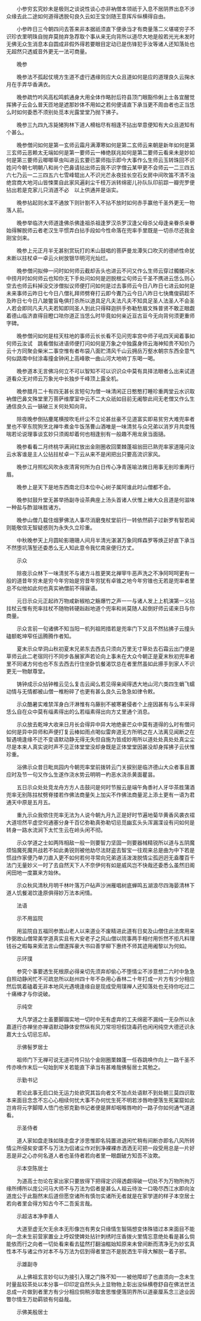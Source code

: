 <!-- { "loadSidebar": true } -->
　　小参穷玄究妙未是极则之谈说性谈心亦非衲僧本领祇于入息不居阴界出息不涉众缘去此二途如何道得透脱句良久云如王宝剑随王意挥斥纵横得自由。

　　小参昨日三今朝四问去答来非本据祇须直下便承当才有商量落二义堪嗟穷子不识珍衣里明珠自抛弃莫抛弃急荐取个事从来无向背所以道尽大地是般若光光未发时无佛无众生消息本自圆成非假外得若要眼目定动已是伤锋犯手汝等诸人还知落处也无超然只透威音外更无一法可商量。

　　晚参

　　晚参法不孤起仗境方生道不虚行遇缘则应大众且道如何是应的道理良久云掬水月在手弄华香满衣。

　　晚参疏竹吟风高松鸣鹤通身大用全体作略肘后符县顶门眼豁伶俐上士各宜醒觉挥拂子云会么普天匝地是遮那妙体不用如之若何便请直下承当更不周由者也正当恁么时如何委悉不须别处觅本光露堂堂乃抛下拂子。

　　晚参三九四九冻毙猪狗林下道人榾柮尽有相逢不拈出举意便知有大众且道知有个甚么。

　　晚参僧问如何是第一玄师云霜月满潭寒如何是第二玄师云来朝是新年如何是第三玄师云恶赖太无端如何是第一要师云一棒绝朕兆如何是第二要师云看来未是妙如何是第三要师云唧唧草虫叫进云玄要已蒙师指示即今大事作么生师云玉转珠回不识姓问今朝七明朝八和尚个巴鼻请拈出师云我不识字僧云某甲更不会师云一二三四五六七乃云一二三四五六七雪峰辊出人不识光芒永夜挂长空石女房中间吹笛不清不浊绝宫商大地河山皆悚栗自此家风遍刹尘千枝万派转绵密儿孙队队印前踪一瓣兜罗便拈出若是克家儿只消道不必　以上供通并是诣实。

　　晚参拈起则水渫不通放下则针劄不入不拈不放时如何赤手赢他千圣外更无一物落人前。

　　晚参举临济大师道逢佛杀佛逢祖杀祖逢罗汉杀罗汉逢父母杀父母逢亲眷杀亲眷始得解脱师云者老汉生平惯弄白拈手段如今性命落在兜率手里既是一切杀尽还我金刚宝剑来。

　　晚参上元正月半无甚别赏玩打的禾山鼓唱的菩萨曼龙潭矢口吹灭的德峤性命犹未断以拄杖卓一卓云火树放银华明河光灿烂。

　　晚参僧问拟伸一问时如何师云截却舌头也进云不问又作么生师云穿过髑髅问水中捞月时如何师云也知你无下手处问如何是迥脱根尘句师云千圣不携进云恁么则心空去也师云料掉没交涉僧拟议师便打问如何是过去事师云今日八昨日七进云如何是未来事师云昨日七今日八僧礼拜师劈脊打云即今聻乃云今日八昨日七快鹰俊鹞趁不及昨日七今日八跛鳖盲龟俱打杀所以道具足凡夫法凡夫不知具足圣人法圣人不会圣人若会即同凡夫凡夫若知即同圣人到此只得释迦拱手弥勒愁眉文殊普贤不敢正眼觑着德山临济直得目瞪口呿你道正当恁么时毕竟如何亲近亘古亘今无向背何须更重师字碑。

　　晚参僧问如何是柱天柱地的事师云长长看不见问兜率宫中师子吼四天闻着事如何师云汝试　跳看僧拟进语师便打问如何是万象之中独露身师云海神知贵不知价乃云十方同聚会柴米二事空惟有者布袋八面贮清风千山云拥岳万壑水朝宗东西全意气何似路南中挝涂毒撞金钟闲上高峰歌一曲山河大地响丁东喝一喝。

　　晚参道本无言佛冯何立不可以智知不可以识识众中莫有具择法眼者么出来试道道看众无对师云万象光中长独步千峰顶上露全机。

　　晚参腊月二十有四无甚长言短句为僧一味清闲正日憨憨打睡珍重两堂云水识取衲僧巴鼻文殊堂里万菩萨维摩室中云不二大众祇如目前无阇黎此间无老僧又作么生通信良久云一镞破三关何处知向背。

　　除夜晚参倒拈麈尾横按吹毛纤尘不立论甚丝豪不见道富实即易贫穷大难兜率者里也不宰东院狗烹北禅牛煮金牛饭荡曹山酒唯是一味清贫与众兄弟以消岁月共度残喘若论说理事谈玄妙只须阁却着何也相逢别有一般趣不用龙泉当面擿。

　　晚参看看二月终桃华满涧红放出金刚圈收回栗棘蓬祖翁田已熟兜率家道隆问汝云水客谁是主人公拈拄杖卓一下云从来不是闲把出只要高流识家风。

　　晚参江月照松风吹永夜清宵何所为白日传心净青莲喻法微日用事无别珍重两行眉。

　　晚参上是天下是地东西南北归本位中心树子属阿谁此时山僧都不会。

　　晚参挝鼓升堂无甚举扬副寺设茶典座上汤头首诸人伏惟上飨大众且道是何滋味一种盐与酢滋味胜诸方。

　　晚参山僧几载住烟萝佛法人事尽消磨曳杖堂前行一转依然鹞子过新罗有智若闻则能敬信无智疑惑则为永失久立珍重。

　　中秋晚参天上月圆轮影珊珊人间月半清光湛湛万象同辉森罗等焕正好直下承当不然堕坑落堑还委悉么无人知此意令我忆南泉便归方丈。

　　示众

　　除夜示众林下一味清贫不与诸方斗胜更笑北禅宰牛恶声洗之不净阿呵呵更有一般的道昔年穷未是穷今年穷始是穷昔年穷犹有卓锥之地今年穷锥也无若是兜率者里总不似他如此何也真实衲僧前不得寐语。

　　元日示众元正起祚万物咸新椒柏之觞爆竹之声一一与诸人发上上机演第一义拈拄杖云惟有兜率拄杖不随物转硬赳赳地道个兜率和尚莫随人起倒好师云诺来日与你商量。

　　示众言前一句诸佛不知当阳一机列祖罔措若是兜率门下又且不然拈拂子云撞头磕额乾坤窄任运腾腾作者知。

　　夏末示众举洞山秋初夏末兄弟东去西去只须向万里无寸草处去石霜云出门便是草师云此二老宿同行不同步各展家声若论向上事未在大众今朝正是夏末秋初兜率者里不同诸方何也也不东去西去行住坐卧饥餐渴饮总在者里然虽如此攃手到家人不识更无一物献尊堂。

　　铸钟成示众拈钟椎云见么复击云闻么若见得亲闻得透大地山河六类四生蜎飞蠕动情与无情都被山僧一椎粉碎了也更有甚么良久云急急如律令敕。

　　示众酷暑实难禁浑身白汗淋惟有乌藤别不被寒暑侵者个上座因甚有与么丰采得恁么自在众中莫有缁素得出的么若缁素得出向方丈里通个消息。

　　示众放去乾坤大收来日月长会得异中异大地绝豪芒众中莫有道得的么时有僧问如何是异中异师和声便打复云棒如雨点喝似雷奔道无方所明之在人法离见闻断之在智遇境逢缘不迁不变语默动静无得无失但自施为皆成妙用所以道处处真处处真尘尘尽是本来人真实说时声不见正体堂堂没却身既是正体堂堂因甚没却身挥拂子云伏惟珍重。

　　浴佛示众昔日毗岚园内今朝兜率堂前拨转云门关捩别是临济德山大众者事且置应时及节一句又作么生遂作浇水势云明明一杓恶水浇杀黄面瞿昙。

　　五日示众处处竞龙舟方方人击鼓问是何时节报云是端午角黍衬人牙华茶胜蒲酒兜率无别陈拄杖劈脊搂若作佛法商量矢上加尖不作佛法商量泥上添土更有一语为君通天中原是五月五。

　　重九示众我侬住兜率无法为人说今朝九月九正是好时节遍地菊华黄香风袭衣褶大道坦然平虚空何通塞分身千百亿弥勒真弥勒切忌觅幽玄头头浑漏渫设有问如何是转身一路水流涧下太忙生云在岭头闲不彻。

　　示众学道之士如两阵相敌一般一则要智力坚固一则要器械精锐所以道与五阴魔烦恼魔死魔共战若不如此勇锐则被他劫尽法财盗去智宝一往观来总是曲为中下若是惯战作家便乃单刀直入更不如何若何寻常向兄弟道活泼泼脱情尘孤迥迥无盍覆百千法门无量妙义一时了去自然天下人不奈伊何有如是威风岂不快哉还委悉么虽然旧阁闲田地一度赢来方始休。

　　示众秋风清秋月明千林叶落万户砧声沙洲雁唱树底蝉鸣五湖浪尽四海晏清林下道人饥餐渴饮逢原俱得妙万法本闲情。

　　法语

　　示不用监院

　　用监院自五福同参嵩山老人以来道业不废精进此道有日矣及山僧住此法席用来作弼故山僧常美学道真实且有大安老子之风山僧以院事两手相付用忻然不拒凡料理钱谷之暇每来索法言山僧遂挥豪大书曰善学柳下惠终不师其迹用阇黎以为何如。

　　示环璞

　　参究个事要透生死根原必得亲切先须弃却偷心不堕情尘不涉意想二六时中急急自照动静闲忙不可疏怠所以赵州四十年不杂用心香林二十年打成一片方有少分相应然后筑着磕着无非本地风光遇境逢缘自是现成受用璞禅人还知落处也无待你吃过二十痛棒才与你说破。

　　示纯空

　　大凡学道之士虽要脚蹋实地一切时中无有虚弃的工夫绵密不漏纯一无杂所以永嘉道行亦禅坐亦禅语默动静体安然纵有风刀常坦坦假饶毒药也闲闲纯空大德还识永嘉大士么切忌忘却。

　　示佛髻罗居士

　　祖师门下无禅可说无道可传只拈个金刚圈栗棘蓬一任吞跳唤作向上一路千圣不传亦唤作末后一句始到牢关若能直下承当有甚难哉佛髻居士其勉之。

　　示勤书记

　　若论此事无启口处无运力处欲究其旨向者文不加点处语默不到处朝三莫四识取本来面目念念不忘心心相续何忧大事不办何忧生死不明若涉唇吻便落生死窠窟如此岂肯将元字脚障人悟门也邪克勤书记者便是屏却咽喉唇吻的一路子你如何通气道道看。

　　示圣侍者

　　道人家如盘走珠如珠走盘才涉思惟即名钝置进退闲忙稍有间断亦即名八风所转情尘所侵矣安谓不与万法为侣诸尘作对到净裸裸赤洒洒无可把一段受用总是一片好恶是非之心亦何名道人者也圣侍者若向者里一眼觑破方知吾不汝欺。

　　示本空陈居士

　　为道高士勿论在家出家只要放得下把得定识得透觑得破一切处不为万物所拘万缘所缚所以庞公问马大师不与万法为侣者是甚么人祖云待汝一口吸尽西江水即向汝道庞公于此豁然末后道但愿空诸所有慎勿实诸所无者就是在家学道的样子本空居士若向者里会得方知古今不二吾奚言哉。

　　示超洁本净李善人

　　大道至虚无欠无余本无形像岂有男女只缘情生智隔想变体殊错过本来面目不能向一念未生前营家置业上呼奴使婢处拈针刺绣时庄香拨火里情忘意绝处看是甚么倘能依而行之向者一切处看来看去猛然打翻油糍始知原来未曾间断而清净无为妙玄真性本不与诸尘作对本不与万法为侣到得者里岂不是脱洒生平得大解脱一着子邪。

　　示雄副寺

　　从上佛祖玄言妙句以为接引入理之门殊不知一一被他障却了也直须向一念未生时量盐较茶处以本分事一印印定自然头头上显物物上彰出没纵横卷舒自在佛法世法总成一片做到者里方有少分相应倘稍涉取舍思惟便落阴界所以道豪厘系念三途业因瞥尔情生万劫羁锁有何益哉。

　　示佛美殷居士

